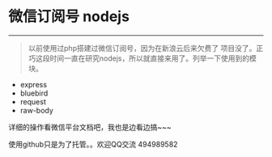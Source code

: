 # 微信订阅号 nodejs #



----------
>   以前使用过php搭建过微信订阅号，因为在新浪云后来欠费了 项目没了。正巧这段时间一直在研究nodejs，所以就直接来用了。列举一下使用到的模块。

- express
- bluebird
- request
- raw-body

详细的操作看微信平台文档吧，我也是边看边搞~~~

使用github只是为了托管。。欢迎QQ交流 494989582